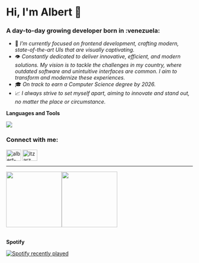 <h1>Hi, I'm Albert 👋</h1>
<h3>A day-to-day growing developer born in :venezuela:</h3>

- 🌱 *I’m currently focused on frontend development, crafting modern, state-of-the-art UIs that are visually captivating.*
- 👁️ *Constantly dedicated to deliver innovative, efficient, and modern solutions. My vision is to tackle the challenges in my country, where outdated software and unintuitive interfaces are common. I aim to transform and modernize these experiences.*
- 🎓 *On track to earn a Computer Science degree by 2026.*
- 📈 *I always strive to set myself apart, aiming to innovate and stand out, no matter the place or circumstance.*

**Languages and Tools**

<code><img src="https://skillicons.dev/icons?i=html,css,bootstrap,javascript,typescript,react,nextjs,astro,tailwind,nodejs,express,python,cpp,postgres,mysql,figma,postman&theme=dark"/></code>
<h3 align="left">Connect with me:</h3>
<p align="left">
<a href="https://linkedin.com/in/albert-rojas-7190a8243" target="blank"><img align="center" src="https://raw.githubusercontent.com/rahuldkjain/github-profile-readme-generator/master/src/images/icons/Social/linked-in-alt.svg" alt="albert-rojas-7190a8243" height="30" width="40" /></a>
<a href="https://discord.gg/itzarz" target="blank"><img align="center" src="https://raw.githubusercontent.com/rahuldkjain/github-profile-readme-generator/master/src/images/icons/Social/discord.svg" alt="itzarz" height="30" width="40" /></a>
</p>
<hr>
<div><img height="150px" src="http://github-profile-summary-cards.vercel.app/api/cards/profile-details?username=itzarz&theme=gotham" /><img height="150px" src="https://github-readme-stats.vercel.app/api?username=ItzARz&show_icons=true&theme=gotham&count_private=true" /></div>
<br />

**Spotify** 
<div align="left">
  <a href="https://open.spotify.com/user/31v7wnoq6eerttcfjakfkntwdimy">
    <img src="https://spotify-recently-played-readme.vercel.app/api?user=31v7wnoq6eerttcfjakfkntwdimy&count=5&unique=true" alt="Spotify recently played"  />
  </a>
</div>
